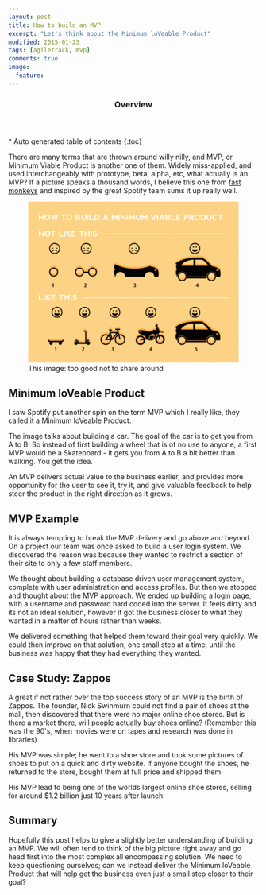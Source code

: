 ```yaml
---
layout: post
title: How to build an MVP
excerpt: "Let's think about the Minimum loVeable Product"
modified: 2015-01-23
tags: [agiletrack, mvp]
comments: true
image:
  feature: 
---
```


<section id="table-of-contents" class="toc">
  <header>
    <h3>Overview</h3>
  </header>
<div id="drawer" markdown="1">
*  Auto generated table of contents
{:toc}
</div>
</section><!-- /#table-of-contents -->

There are many terms that are thrown around willy nilly, and MVP, or Minimum Viable Product is another one of them.  Widely miss-applied, and used interchangeably with prototype, beta, alpha, etc, what actually is an MVP?  If a picture speaks a thousand words, I believe this one from <a href="http://blog.fastmonkeys.com/" target="_blank">fast monkeys</a> and inspired by the great Spotify team sums it up really well.

<figure>
	<img src="../images/posts/2015-01-23-mvp.gif">
	<figcaption>This image: too good not to share around</figcaption>
</figure>

## Minimum loVeable Product

I saw Spotify put another spin on the term MVP which I really like, they called it a Minimum loVeable Product.

The image talks about building a car.  The goal of the car is to get you from A to B.  So instead of first building a wheel that is of no use to anyone, a first MVP would be a Skateboard - it gets you from A to B a bit better than walking.  You get the idea.

An MVP delivers actual value to the business earlier, and provides more opportunity for the user to see it, try it, and give valuable feedback to help steer the product in the right direction as it grows.

## MVP Example

It is always tempting to break the MVP delivery and go above and beyond.  On a project our team was once asked to build a user login system.  We discovered the reason was because they wanted to restrict a section of their site to only a few staff members.

We thought about building a database driven user management system, complete with user administration and access profiles.  But then we stopped and thought about the MVP approach.  We ended up building a login page, with a username and password hard coded into the server.  It feels dirty and its not an ideal solution, however it got the business closer to what they wanted in a matter of hours rather than weeks.

We delivered something that helped them toward their goal very quickly.  We could then improve on that solution, one small step at a time, until the business was happy that they had everything they wanted.

## Case Study: Zappos

A great if not rather over the top success story of an MVP is the birth of Zappos.  The founder, Nick Swinmurn could not find a pair of shoes at the mall, then discovered that there were no major online shoe stores.  But is there a market there, will people actually buy shoes online?  (Remember this was the 90's, when movies were on tapes and research was done in libraries)

His MVP was simple; he went to a shoe store and took some pictures of shoes to put on a quick and dirty website.  If anyone bought the shoes, he returned to the store, bought them at full price and shipped them.

His MVP lead to being one of the worlds largest online shoe stores, selling for around $1.2 billion just 10 years after launch.

## Summary

Hopefully this post helps to give a slightly better understanding of building an MVP.  We will often tend to think of the big picture right away and go head first into the most complex all encompassing solution.  We need to keep questioning ourselves; can we instead deliver the Minimum loVeable Product that will help get the business even just a small step closer to their goal?